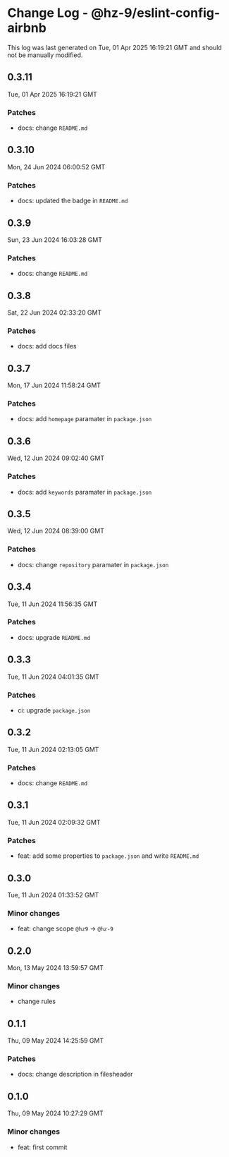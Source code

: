 # Change Log - @hz-9/eslint-config-airbnb

This log was last generated on Tue, 01 Apr 2025 16:19:21 GMT and should not be manually modified.

## 0.3.11
Tue, 01 Apr 2025 16:19:21 GMT

### Patches

- docs: change `README.md`

## 0.3.10
Mon, 24 Jun 2024 06:00:52 GMT

### Patches

- docs: updated the badge in `README.md`

## 0.3.9
Sun, 23 Jun 2024 16:03:28 GMT

### Patches

- docs: change `README.md`

## 0.3.8
Sat, 22 Jun 2024 02:33:20 GMT

### Patches

- docs: add docs files

## 0.3.7
Mon, 17 Jun 2024 11:58:24 GMT

### Patches

- docs: add `homepage` paramater in `package.json`

## 0.3.6
Wed, 12 Jun 2024 09:02:40 GMT

### Patches

- docs: add `keywords` paramater in `package.json`

## 0.3.5
Wed, 12 Jun 2024 08:39:00 GMT

### Patches

- docs: change `repository` paramater in `package.json`

## 0.3.4
Tue, 11 Jun 2024 11:56:35 GMT

### Patches

- docs: upgrade `README.md`

## 0.3.3
Tue, 11 Jun 2024 04:01:35 GMT

### Patches

- ci: upgrade `package.json`

## 0.3.2
Tue, 11 Jun 2024 02:13:05 GMT

### Patches

- docs: change `README.md`

## 0.3.1
Tue, 11 Jun 2024 02:09:32 GMT

### Patches

- feat: add some properties to `package.json` and write `README.md`

## 0.3.0
Tue, 11 Jun 2024 01:33:52 GMT

### Minor changes

- feat: change scope `@hz9` -> `@hz-9`

## 0.2.0
Mon, 13 May 2024 13:59:57 GMT

### Minor changes

- change rules

## 0.1.1
Thu, 09 May 2024 14:25:59 GMT

### Patches

- docs: change description in filesheader

## 0.1.0
Thu, 09 May 2024 10:27:29 GMT

### Minor changes

- feat: first commit

